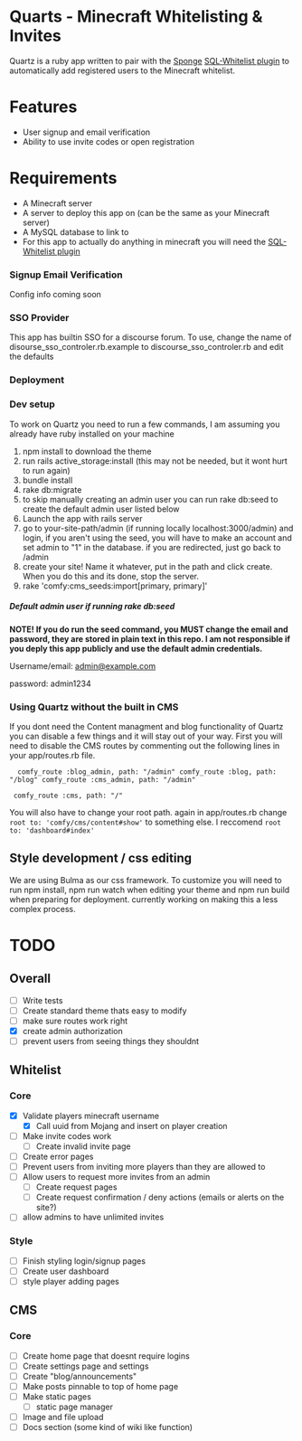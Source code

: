 # Quarts - Minecraft Whitelisting & Invites

Quartz is a ruby app written to pair with the [Sponge](https://spongepowered.org) [SQL-Whitelist plugin](https://github.com/fmohican/SQL-WhiteList) to automatically add registered users to the Minecraft whitelist.

# Features
- User signup and email verification
- Ability to use invite codes or open registration

# Requirements

- A Minecraft server
- A server to deploy this app on (can be the same as your Minecraft server)
- A MySQL database to link to
- For this app to actually do anything in minecraft you will need the [SQL-Whitelist plugin](https://github.com/fmohican/SQL-WhiteList)


### Signup Email Verification

Config info coming soon

### SSO Provider

This app has builtin SSO for a discourse forum. To use, change the name of disourse_sso_controler.rb.example to discourse_sso_controler.rb and edit the defaults

### Deployment

### Dev setup

To work on Quartz you need to run a few commands, I am assuming you already have ruby installed on your machine

1. npm install to download the theme
2. run rails active_storage:install (this may not be needed, but it wont hurt to run again)
3. bundle install
4. rake db:migrate
  1. to skip manually creating an admin user you can run rake db:seed to create the default admin user listed below
5. Launch the app with rails server
6. go to your-site-path/admin (if running locally localhost:3000/admin) and login, if you aren't using the seed, you will have to make an account and set admin to "1" in the database. if you are redirected, just go back to /admin
7. create your site! Name it whatever, put in the path and click create. When you do this and its done, stop the server.
8. rake 'comfy:cms_seeds:import[primary, primary]'

##### Default admin user if running rake db:seed


**NOTE! If you do run the seed command, you MUST change the email and password, they are stored in plain text in this repo. I am not responsible if you deply this app publicly and use the default admin credentials.**

Username/email: admin@example.com

password: admin1234

### Using Quartz without the built in CMS

If you dont need the Content managment and blog functionality of Quartz you can disable a few things and it will stay out of your way. First you will need to disable the CMS routes by commenting out the following lines in your app/routes.rb file.

`  comfy_route :blog_admin, path: "/admin"
  comfy_route :blog, path: "/blog"
  comfy_route :cms_admin, path: "/admin"`

`  comfy_route :cms, path: "/" `

You will also have to change your root path. again in app/routes.rb change `root to: 'comfy/cms/content#show'` to something else. I reccomend `root to: 'dashboard#index'`


## Style development / css editing

We are using Bulma as our css framework. To customize you will need to run npm install, npm run watch when editing your theme and npm run build when preparing for deployment.
currently working on making this a less complex process.

# TODO
## Overall
- [ ] Write tests
- [ ] Create standard theme thats easy to modify
- [ ] make sure routes work right
- [x] create admin authorization
- [ ] prevent users from seeing things they shouldnt
## Whitelist
### Core
- [x] Validate players minecraft username
  - [x] Call uuid from Mojang and insert on player creation
- [ ] Make invite codes work
  - [ ] Create invalid invite page
- [ ] Create error pages
- [ ] Prevent users from inviting more players than they are allowed to
- [ ] Allow users to request more invites from an admin
  - [ ] Create request pages
  - [ ] Create request confirmation / deny actions (emails or alerts on the site?)
- [ ] allow admins to have unlimited invites
### Style
- [ ] Finish styling login/signup pages
- [ ] Create user dashboard
- [ ] style player adding pages
## CMS
### Core
- [ ] Create home page that doesnt require logins
- [ ] Create settings page and settings
- [ ] Create "blog/announcements"
- [ ] Make posts pinnable to top of home page
- [ ] Make static pages
  - [ ] static page manager
- [ ] Image and file upload
- [ ] Docs section (some kind of wiki like function)
